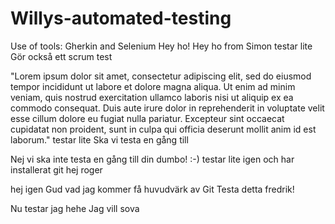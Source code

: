 # Willys-automated-testing
Use of tools: Gherkin and Selenium
Hey ho!
Hey ho from Simon
testar lite
Gör också ett scrum test

"Lorem ipsum dolor sit amet, consectetur adipiscing elit, sed do eiusmod tempor incididunt ut labore et dolore magna aliqua. Ut enim ad minim veniam, quis nostrud exercitation ullamco laboris nisi ut aliquip ex ea commodo consequat. Duis aute irure dolor in reprehenderit in voluptate velit esse cillum dolore eu fugiat nulla pariatur. Excepteur sint occaecat cupidatat non proident, sunt in culpa qui officia deserunt mollit anim id est laborum."
testar lite
Ska vi testa en gång till

Nej vi ska inte testa en gång till din dumbo! :-)
testar lite igen och har installerat git
hej roger

hej igen
Gud vad jag kommer få huvudvärk av Git
Testa detta fredrik!

Nu testar jag hehe
Jag vill sova
